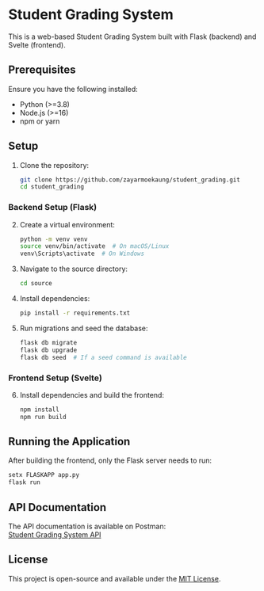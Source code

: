 # Student Grading System

This is a web-based Student Grading System built with Flask (backend) and Svelte (frontend).

## Prerequisites
Ensure you have the following installed:
- Python (>=3.8)
- Node.js (>=16)
- npm or yarn

## Setup
1. Clone the repository:
   ```sh
   git clone https://github.com/zayarmoekaung/student_grading.git
   cd student_grading
   ```

### Backend Setup (Flask)
2. Create a virtual environment:
   ```sh
   python -m venv venv
   source venv/bin/activate  # On macOS/Linux
   venv\Scripts\activate  # On Windows
   ```
3. Navigate to the source directory:
   ```sh
   cd source
   ```
4. Install dependencies:
   ```sh
   pip install -r requirements.txt
   ```
5. Run migrations and seed the database:
   ```sh
   flask db migrate
   flask db upgrade
   flask db seed  # If a seed command is available
   ```

### Frontend Setup (Svelte)
6. Install dependencies and build the frontend:
   ```sh
   npm install
   npm run build
   ```

## Running the Application
After building the frontend, only the Flask server needs to run:
```sh
setx FLASKAPP app.py
flask run
```

## API Documentation
The API documentation is available on Postman:  
[Student Grading System API](https://documenter.getpostman.com/view/13224271/2sAYX2LiZj)

## License
This project is open-source and available under the [MIT License](LICENSE).
